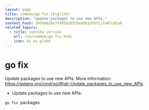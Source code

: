 ```yaml
---
layout: page
title: common/go-fix (English)
description: "Update packages to use new APIs."
content_hash: 3459d624e74385b2057de4db1df0fc17a0fc82a9
related_topics:
  - title: svenska version
    url: /sv/common/go-fix.html
    icon: bi bi-globe
---
```

# go fix

Update packages to use new APIs.
More information: <https://golang.org/cmd/go/#hdr-Update_packages_to_use_new_APIs>.

- Update packages to use new APIs:

`go fix `<span class="tldr-var badge badge-pill bg-dark-lm bg-white-dm text-white-lm text-dark-dm font-weight-bold">packages</span>
